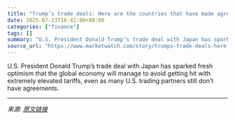 ```yaml
---
title: "Trump’s trade deals: Here are the countries that have made agreements, and those that haven’t"
date: 2025-07-23T16:42:00+08:00
categories: ["finance"]
tags: []
summary: "U.S. President Donald Trump’s trade deal with Japan has sparked fresh optimism that the global economy will manage to avoid getting hit with extremely elevated tariffs, even as many U.S. trading partn"
source_url: "https://www.marketwatch.com/story/trumps-trade-deals-here-are-the-countries-that-have-made-agreements-and-those-that-havent-2b368a2f?mod=mw_rss_topstories"
---
```


U.S. President Donald Trump’s trade deal with Japan has sparked fresh optimism that the global economy will manage to avoid getting hit with extremely elevated tariffs, even as many U.S. trading partners still don’t have agreements.

---

*来源: [原文链接](https://www.marketwatch.com/story/trumps-trade-deals-here-are-the-countries-that-have-made-agreements-and-those-that-havent-2b368a2f?mod=mw_rss_topstories)*
